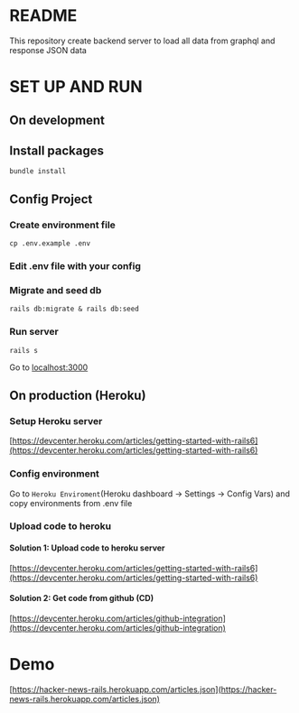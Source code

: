 # README

This repository create backend server to load all data from graphql and response JSON data

# SET UP AND RUN

## On development
## Install packages
```bundle install```

## Config Project

### Create environment file
```cp .env.example .env```

### Edit .env file with your config

### Migrate and seed db
```rails db:migrate & rails db:seed```

### Run server
```rails s```

Go to [localhost:3000](localhost:3000)

## On production (Heroku)
### Setup Heroku server
[https://devcenter.heroku.com/articles/getting-started-with-rails6](https://devcenter.heroku.com/articles/getting-started-with-rails6)

### Config environment
Go to `Heroku Enviroment`(Heroku dashboard -> Settings -> Config Vars) and copy environments from .env file

### Upload code to heroku
#### Solution 1: Upload code to heroku server
[https://devcenter.heroku.com/articles/getting-started-with-rails6](https://devcenter.heroku.com/articles/getting-started-with-rails6)

#### Solution 2: Get code from github (CD)
[https://devcenter.heroku.com/articles/github-integration](https://devcenter.heroku.com/articles/github-integration)

# Demo
[https://hacker-news-rails.herokuapp.com/articles.json](https://hacker-news-rails.herokuapp.com/articles.json)
